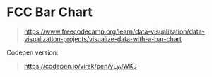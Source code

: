 # FCC Bar Chart

> https://www.freecodecamp.org/learn/data-visualization/data-visualization-projects/visualize-data-with-a-bar-chart

Codepen version:

> https://codepen.io/virak/pen/yLyJWKJ


